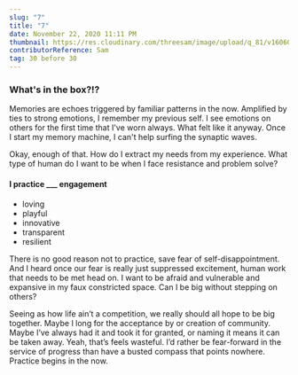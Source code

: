 ```yaml
---
slug: "7"
title: "7"
date: November 22, 2020 11:11 PM
thumbnail: https://res.cloudinary.com/threesam/image/upload/q_81/v1606097785/037A5B45-A72E-4C0D-8A4F-3769F1B520D7_alenon.jpg
contributorReference: Sam
tag: 30 before 30
---
```

### What's in the box?!?

Memories are echoes triggered by familiar patterns in the now. Amplified by ties to strong emotions, I remember my previous self. I see emotions on others for the first time that I've worn always. What felt like it anyway. Once I start my memory machine, I can't help surfing the synaptic waves.

Okay, enough of that. How do I extract my needs from my experience. What type of human do I want to be when I face resistance and problem solve?

#### I practice ___ engagement

* loving
* playful
* innovative
* transparent
* resilient

There is no good reason not to practice, save fear of self-disappointment. And I heard once our fear is really just suppressed excitement, human work that needs to be met head on. I want to be afraid and vulnerable and expansive in my faux constricted space. Can I be big without stepping on others? 

Seeing as how life ain’t a competition, we really should all hope to be big together. Maybe I long for the acceptance by or creation of community. Maybe I’ve always had it and took it for granted, or naming it means it can be taken away. Yeah, that’s feels wasteful. I’d rather be fear-forward in the service of progress than have a busted compass that points nowhere. Practice begins in the now.